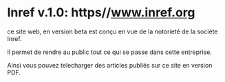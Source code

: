 Inref v.1.0: https//www.inref.org
===========

ce site web, en version beta est conçu en vue de la notorieté de la sociéte Inref.

Il permet de rendre au public tout ce qui se passe dans cette entreprise.

Ainsi vous pouvez telecharger des articles publiés sur ce site en version PDF.

